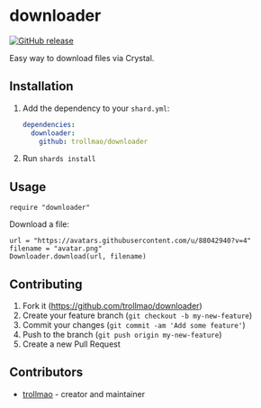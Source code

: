 # downloader

[![GitHub release](https://img.shields.io/github/release/trollmao/downloader.svg)](https://github.com/trollmao/downloader/releases)

Easy way to download files via Crystal.

## Installation

1. Add the dependency to your `shard.yml`:

   ```yaml
   dependencies:
     downloader:
       github: trollmao/downloader
   ```

2. Run `shards install`

## Usage

```crystal
require "downloader"
```

Download a file:

```crystal
url = "https://avatars.githubusercontent.com/u/88042940?v=4"
filename = "avatar.png"
Downloader.download(url, filename)
```

## Contributing

1. Fork it (<https://github.com/trollmao/downloader>)
2. Create your feature branch (`git checkout -b my-new-feature`)
3. Commit your changes (`git commit -am 'Add some feature'`)
4. Push to the branch (`git push origin my-new-feature`)
5. Create a new Pull Request

## Contributors

- [trollmao](https://github.com/your-github-user) - creator and maintainer

